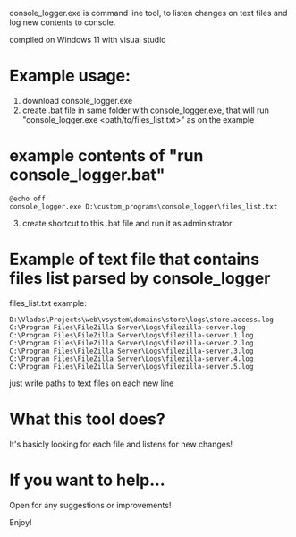 console_logger.exe is command line tool, to listen changes on text files and log new contents to console.

compiled on Windows 11 with visual studio

# Example usage:
1) download console_logger.exe
2) create .bat file in same folder with console_logger.exe, that will run "console_logger.exe <path/to/files_list.txt>" as on the example

# example contents of "run console_logger.bat"
```
@echo off
console_logger.exe D:\custom_programs\console_logger\files_list.txt
```
3) create shortcut to this .bat file and run it as administrator

# Example of text file that contains files list parsed by console_logger

files_list.txt example:
```
D:\Vlados\Projects\web\vsystem\domains\store\logs\store.access.log
C:\Program Files\FileZilla Server\Logs\filezilla-server.log
C:\Program Files\FileZilla Server\Logs\filezilla-server.1.log
C:\Program Files\FileZilla Server\Logs\filezilla-server.2.log
C:\Program Files\FileZilla Server\Logs\filezilla-server.3.log
C:\Program Files\FileZilla Server\Logs\filezilla-server.4.log
C:\Program Files\FileZilla Server\Logs\filezilla-server.5.log
```
just write paths to text files on each new line 

# What this tool does? 
It's basicly looking for each file and listens for new changes!

# If you want to help...
Open for any suggestions or improvements!

Enjoy!


